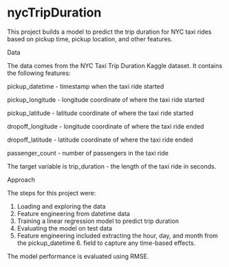 # nycTripDuration

This project builds a model to predict the trip duration for NYC taxi rides based on pickup time, pickup location, and other features.

Data

The data comes from the NYC Taxi Trip Duration Kaggle dataset. It contains the following features:

pickup_datetime - timestamp when the taxi ride started

pickup_longitude - longitude coordinate of where the taxi ride started

pickup_latitude - latitude coordinate of where the taxi ride started

dropoff_longitude - longitude coordinate of where the taxi ride ended

dropoff_latitude - latitude coordinate of where the taxi ride ended

passenger_count - number of passengers in the taxi ride

The target variable is trip_duration - the length of the taxi ride in seconds.

Approach

The steps for this project were:

1. Loading and exploring the data
2. Feature engineering from datetime data
3. Training a linear regression model to predict trip duration
4. Evaluating the model on test data
5. Feature engineering included extracting the hour, day, and month from the pickup_datetime 6. field to capture any time-based effects.

The model performance is evaluated using RMSE.
